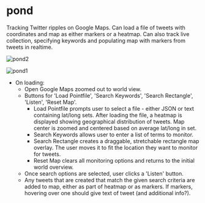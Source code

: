 pond
========

Tracking Twitter ripples on Google Maps. Can load a file of tweets with coordinates and map as either markers or a heatmap. Can also track live collection, specifying keywords and populating map with markers from tweets in realtime.

![pond2](https://cloud.githubusercontent.com/assets/1410310/15050579/78322cee-12a9-11e6-962a-f8069d9096f2.jpg)

![pond1](https://cloud.githubusercontent.com/assets/1410310/15050580/784a0f30-12a9-11e6-85d6-9560d9ec5edc.jpg)

* On loading:
  * Open Google Maps zoomed out to world view.
  * Buttons for 'Load Pointfile', 'Search Keywords', 'Search Rectangle', 'Listen', 'Reset Map'.
    * Load Pointfile prompts user to select a file - either JSON or text containing lat/long sets. After loading the file, a heatmap is displayed showing geographical distribution of tweets. Map center is zoomed and centered based on average lat/long in set.
    * Search Keywords allows user to enter a list of terms to monitor.
    * Search Rectangle creates a draggable, stretchable rectangle map overlay. The user moves it to fit the location they want to monitor for tweets.
    * Reset Map clears all monitoring options and returns to the initial world overview.
  * Once search options are selected, user clicks a 'Listen' button.
  * Any tweets that are created that match the given search criteria are added to map, either as part of heatmap or as markers. If markers, hovering over one should give text of tweet (and additional info?).
